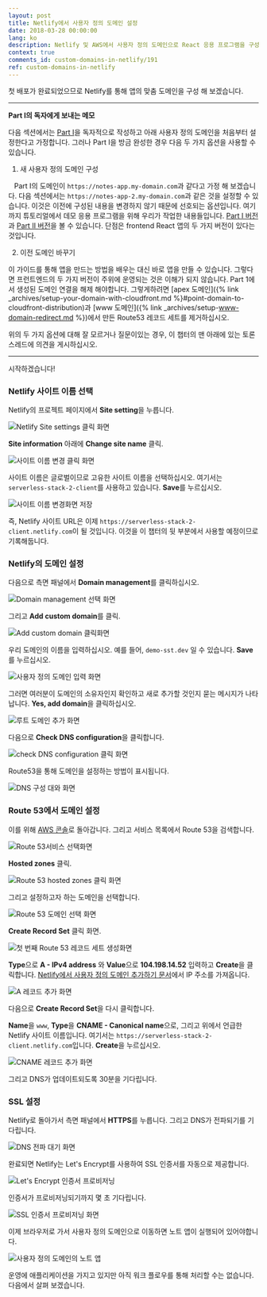```yaml
---
layout: post
title: Netlify에서 사용자 정의 도메인 설정
date: 2018-03-28 00:00:00
lang: ko
description: Netlify 및 AWS에서 사용자 정의 도메인으로 React 응용 프로그램을 구성하려면 Route 53 DNS에서 Netlify를 가리켜 야합니다. 새 Netlify 프로젝트에 대해 새 레코드 세트를 작성하고 A 레코드 및 CNAME을 추가하십시오. 
context: true
comments_id: custom-domains-in-netlify/191
ref: custom-domains-in-netlify
---
```


첫 배포가 완료되었으므로 Netlify를 통해 앱의 맞춤 도메인을 구성 해 보겠습니다.

---

**Part I의 독자에게 보내는 메모**

다음 섹션에서는 [Part I](/#the-basics)을 독자적으로 작성하고 아래 사용자 정의 도메인을 처음부터 설정한다고 가정합니다. 그러나 Part I을 방금 완성한 경우 다음 두 가지 옵션을 사용할 수 있습니다.

1. 새 사용자 정의 도메인 구성

   Part I의 도메인이 `https://notes-app.my-domain.com`과 같다고 가정 해 보겠습니다. 다음 섹션에서는 `https://notes-app-2.my-domain.com`과 같은 것을 설정할 수 있습니다. 이것은 이전에 구성된 내용을 변경하지 않기 때문에 선호되는 옵션입니다. 여기까지 튜토리얼에서 데모 응용 프로그램을 위해 우리가 작업한 내용들입니다. [Part I 버전](https://demo.sst.dev)과 [Part II 버전](https://demo2.sst.dev)을 볼 수 있습니다. 단점은 frontend React 앱의 두 가지 버전이 있다는 것입니다.

2. 이전 도메인 바꾸기

이 가이드를 통해 앱을 만드는 방법을 배우는 대신 바로 앱을 만들 수 있습니다. 그렇다면 프런트엔드의 두 가지 버전이 주위에 운영되는 것은 이해가 되지 않습니다. Part 1에서 생성된 도메인 연결을 해제 해야합니다. 그렇게하려면 [apex 도메인]({% link _archives/setup-your-domain-with-cloudfront.md %}#point-domain-to-cloudfront-distribution)과 [www 도메인]({% link _archives/setup-www-domain-redirect.md %})에서 만든 Route53 레코드 세트를 제거하십시오.

위의 두 가지 옵션에 대해 잘 모르거나 질문이있는 경우, 이 챕터의 맨 아래에 있는 토론 스레드에 의견을 게시하십시오.

---

시작하겠습니다!

### Netlify 사이트 이름 선택

Netlify의 프로젝트 페이지에서 **Site setting**을 누릅니다.

![Netlify Site settings 클릭 화면](/assets/part2/netlify-hit-site-settings.png)

**Site information** 아래에 **Change site name** 클릭.

![사이트 이름 변경 클릭 화면](/assets/part2/hit-change-site-name.png)

사이트 이름은 글로벌이므로 고유한 사이트 이름을 선택하십시오. 여기서는 `serverless-stack-2-client`를 사용하고 있습니다. **Save**를 누르십시오.

![사이트 이름 변경화면 저장](/assets/part2/save-change-site-name.png)

즉, Netlify 사이트 URL은 이제 `https://serverless-stack-2-client.netlify.com`이 될 것입니다. 이것을 이 챕터의 뒷 부분에서 사용할 예정이므로 기록해둡니다.

### Netlify의 도메인 설정

다음으로 측면 패널에서 **Domain management**를 클릭하십시오.

![Domain management 선택 화면](/assets/part2/select-domain-management.png)

그리고 **Add custom domain**를 클릭.

![ Add custom domain 클릭화면](/assets/part2/click-add-custom-domain.png)

우리 도메인의 이름을 입력하십시오. 예를 들어, `demo-sst.dev` 일 수 있습니다. **Save**를 누르십시오.

![사용자 정의 도메인 입력 화면](/assets/part2/enter-custom-domain.png)

그러면 여러분이 도메인의 소유자인지 확인하고 새로 추가할 것인지 묻는 메시지가 나타납니다. **Yes, add domain**을 클릭하십시오.

![루트 도메인 추가 화면](/assets/part2/add-root-domain.png)

다음으로 **Check DNS configuration**을 클릭합니다.

![check DNS configuration 클릭 화면](/assets/part2/hit-check-dns-configuration.png)

Route53을 통해 도메인을 설정하는 방법이 표시됩니다.

![DNS 구성 대와 화면](/assets/part2/dns-configuration-dialog.png)

### Route 53에서 도메인 설정

이를 위해 [AWS 콘솔](https://console.aws.amazon.com/)로 돌아갑니다. 그리고 서비스 목록에서 Route 53을 검색합니다.

![Route 53서비스 선택화면](/assets/part2/select-route-53-service.png)


**Hosted zones** 클릭.

![Route 53 hosted zones 클릭 화면](/assets/part2/select-route-53-hosted-zones.png)

그리고 설정하고자 하는 도메인을 선택합니다.

![Route 53 도메인 선택 화면](/assets/part2/select-route-53-domain.png)

**Create Record Set** 클릭 화면.

![첫 번째 Route 53 레코드 세트 생성화면](/assets/part2/create-first-route-53-record-set.png)

**Type**으로 **A - IPv4 address** 와 **Value**으로 **104.198.14.52** 입력하고 **Create**을 클릭합니다. [Netlify에서 사용자 정의 도메인 추가하기 문서](https://www.netlify.com/docs/custom-domains/)에서 IP 주소를 가져옵니다.

![A 레코드 추가 화면](/assets/part2/add-a-record.png)

다음으로 **Create Record Set**을 다시 클릭합니다.

**Name**을 `www`, **Type**을 **CNAME - Canonical name**으로, 그리고 위에서 언급한 Netlify 사이트 이름입니다. 여기서는 `https://serverless-stack-2-client.netlify.com`입니다. **Create**을 누르십시오.

![CNAME 레코드 추가 화면](/assets/part2/add-cname-record.png)

그리고 DNS가 업데이트되도록 30분을 기다립니다.

### SSL 설정

Netlify로 돌아가서 측면 패널에서 **HTTPS**를 누릅니다. 그리고 DNS가 전파되기를 기다립니다.

![DNS 전파 대기 화면](/assets/part2/waiting-on-dns-propagation.png)

완료되면 Netlify는 Let's Encrypt를 사용하여 SSL 인증서를 자동으로 제공합니다.

![Let's Encrypt 인증서 프로비저닝](/assets/part2/provisioning-lets-encrypt-certificate.png)

인증서가 프로비저닝되기까지 몇 초 기다립니다.

![SSL 인증서 프로비저닝 화면](/assets/part2/ssl-certificate-provisioned.png)

이제 브라우저로 가서 사용자 정의 도메인으로 이동하면 노트 앱이 실행되어 있어야합니다.

![사용자 정의 도메인의 노트 앱](/assets/part2/notes-app-on-custom-domain.png)

운영에 애플리케이션을 가지고 있지만 아직 워크 플로우를 통해 처리할 수는 없습니다. 다음에서 살펴 보겠습니다.
